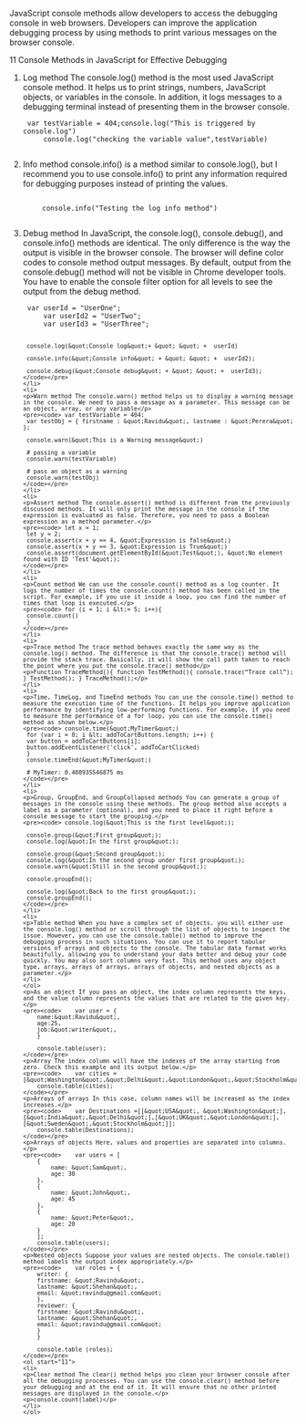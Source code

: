 <!DOCTYPE html>
<html lang="en">
<head>
    <meta charset="UTF-8">
    <meta name="viewport" content="width=device-width, initial-scale=1.0">
    <title>Js Snippets on console</title>
</head>
<body>
    <p>JavaScript console methods allow developers to access the debugging console in web browsers. Developers can improve the application debugging process by using methods to print various messages on the browser console.</p>
    <p>11 Console Methods in JavaScript for Effective Debugging</p>
    <ol>
    <li>
    <p>Log method The console.log() method is the most used JavaScript console method. It helps us to print strings, numbers, JavaScript objects, or variables in the console. In addition, it logs messages to a debugging terminal instead of presenting them in the browser console.</p>
    <pre><code> var testVariable = 404;console.log(&quot;This is triggered by console.log&quot;)
     console.log(&quot;checking the variable value&quot;,testVariable)
    </code></pre>
    </li>
    <li>
    Info method console.info() is a method similar to console.log(), but I recommend you to use console.info() to print any information required for debugging purposes instead of printing the values.</p>
    </li>
    </ol>
    <pre><code> 
        console.info(&quot;Testing the log info method&quot;)
    </code></pre>
<ol start="3">
    <li>
    <p>Debug method In JavaScript, the console.log(), console.debug(), and console.info() methods are identical. The only difference is the way the output is visible in the browser console. The browser will define color codes to console method output messages. By default, output from the console.debug() method will not be visible in Chrome developer tools. You have to enable the console filter option for all levels to see the output from the debug method.</p>
    <pre><code> var userId = &quot;UserOne&quot;;
     var userId2 = &quot;UserTwo&quot;;
     var userId3 = &quot;UserThree&quot;;
    
     console.log(&quot;Console log&quot;+ &quot; &quot; +  userId)
    
     console.info(&quot;Console info&quot; + &quot; &quot; +  userId2);
    
     console.debug(&quot;Console debug&quot; + &quot; &quot; +  userId3);
    </code></pre>
    </li>
    <li>
    <p>Warn method The console.warn() method helps us to display a warning message in the console. We need to pass a message as a parameter. This message can be an object, array, or any variable</p>
    <pre><code> var testVariable = 404;
     var testObj = { firstname : &quot;Ravidu&quot;, lastname : &quot;Perera&quot; };
    
     console.warn(&quot;This is a Warning message&quot;)
    
     # passing a variable
     console.warn(testVariable)
    
     # pass an object as a warning
     console.warn(testObj)
    </code></pre>
    </li>
    <li>
    <p>Assert method The console.assert() method is different from the previously discussed methods. It will only print the message in the console if the expression is evaluated as false. Therefore, you need to pass a Boolean expression as a method parameter.</p>
    <pre><code> let x = 1;
     let y = 2;
     console.assert(x + y == 4, &quot;Expression is false&quot;)
     console.assert(x + y == 3, &quot;Expression is True&quot;)
     console.assert(document.getElementById(&quot;Test&quot;), &quot;No element found with ID 'Test'&quot;);
    </code></pre>
    </li>
    <li>
    <p>Count method We can use the console.count() method as a log counter. It logs the number of times the console.count() method has been called in the script. For example, if you use it inside a loop, you can find the number of times that loop is executed.</p>
    <pre><code> for (i = 1; i &lt;= 5; i++){
     console.count()
     }
    </code></pre>
    </li>
    <li>
    <p>Trace method The trace method behaves exactly the same way as the console.log() method. The difference is that the console.trace() method will provide the stack trace. Basically, it will show the call path taken to reach the point where you put the console.trace() method</p>
    <p>Function TraceMethod(){ function TestMethod(){ console.trace(“Trace call”); } TestMethod(); } TraceMethod();</p>
    </li>
    <li>
    <p>Time, TimeLog, and TimeEnd methods You can use the console.time() method to measure the execution time of the functions. It helps you improve application performance by identifying low-performing functions. For example, if you need to measure the performance of a for loop, you can use the console.time() method as shown below.</p>
    <pre><code> console.time(&quot;MyTimer&quot;)
     for (var i = 0; i &lt; addToCartButtons.length; i++) {
     var button = addToCartButtons[i];
     button.addEventListener('click', addToCartClicked)
     }
     console.timeEnd(&quot;MyTimer&quot;)
    
     # MyTimer: 0.408935546875 ms
    </code></pre>
    </li>
    <li>
    <p>Group, GroupEnd, and GroupCollapsed methods You can generate a group of messages in the console using these methods. The group method also accepts a label as a parameter (optional), and you need to place it right before a console message to start the grouping.</p>
    <pre><code> console.log(&quot;This is the first level&quot;);
    
     console.group(&quot;First group&quot;);
     console.log(&quot;In the first group&quot;);
    
     console.group(&quot;Second group&quot;);
     console.log(&quot;In the second group under first group&quot;);
     console.warn(&quot;Still in the second group&quot;);
    
     console.groupEnd();
    
     console.log(&quot;Back to the first group&quot;);
     console.groupEnd();
    </code></pre>
    </li>
    <li>
    <p>Table method When you have a complex set of objects, you will either use the console.log() method or scroll through the list of objects to inspect the issue. However, you can use the console.table() method to improve the debugging process in such situations. You can use it to report tabular versions of arrays and objects to the console. The tabular data format works beautifully, allowing you to understand your data better and debug your code quickly. You may also sort columns very fast. This method uses any object type, arrays, arrays of arrays, arrays of objects, and nested objects as a parameter.</p>
    </li>
    </ol>
    <p>As an object If you pass an object, the index column represents the keys, and the value column represents the values that are related to the given key.</p>
    <pre><code>    var user = {
        name:&quot;Ravidu&quot;,
        age:25,
        job:&quot;writer&quot;,
        }
    
        console.table(user);
    </code></pre>
    <p>Array The index column will have the indexes of the array starting from zero. Check this example and its output below.</p>
    <pre><code>    var cities =[&quot;Washington&quot;,&quot;Delhi&quot;,&quot;London&quot;,&quot;Stockholm&quot;];
        console.table(cities);
    </code></pre>
    <p>Arrays of arrays In this case, column names will be increased as the index increases.</p>
    <pre><code>    var Destinations =[[&quot;USA&quot;, &quot;Washington&quot;],[&quot;India&quot;,&quot;Delhi&quot;],[&quot;UK&quot;,&quot;London&quot;],[&quot;Sweden&quot;,&quot;Stockholm&quot;]];
        console.table(Destinations);
    </code></pre>
    <p>Arrays of objects Here, values and properties are separated into columns.</p>
    <pre><code>    var users = [
        {
            name: &quot;Sam&quot;,
            age: 30
        },
        {
            name: &quot;John&quot;,
            age: 45
        },
        {
            name: &quot;Peter&quot;,
            age: 20
        }
        ];
        console.table(users);
    </code></pre>
    <p>Nested objects Suppose your values are nested objects. The console.table() method labels the output index appropriately.</p>
    <pre><code>    var roles = {
        writer: {
        firstname: &quot;Ravindu&quot;,
        lastname: &quot;Shehan&quot;, 
        email: &quot;ravindu@gmail.com&quot;
        }, 
        reviewer: {
        firstname: &quot;Ravindu&quot;,
        lastname: &quot;Shehan&quot;, 
        email: &quot;ravindu@gmail.com&quot;
        }
        }
    
        console.table (roles);
    </code></pre>
    <ol start="11">
    <li>
    <p>Clear method The clear() method helps you clean your browser console after all the debugging processes. You can use the console.clear() method before your debugging and at the end of it. It will ensure that no other printed messages are displayed in the console.</p>
    <p>console.count(label)</p>
    </li>
    </ol>
    

</body>
</html>
